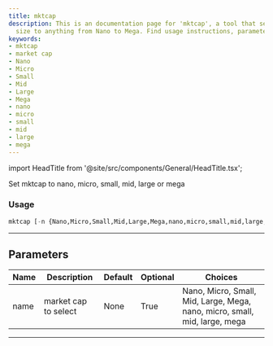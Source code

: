 ```yaml
---
title: mktcap
description: This is an documentation page for 'mktcap', a tool that sets market cap
  size to anything from Nano to Mega. Find usage instructions, parameters, and more.
keywords:
- mktcap
- market cap
- Nano
- Micro
- Small
- Mid
- Large
- Mega
- nano
- micro
- small
- mid
- large
- mega
---
```


import HeadTitle from '@site/src/components/General/HeadTitle.tsx';

<HeadTitle title="stocks/sia/mktcap - Reference | OpenBB Terminal Docs" />

Set mktcap to nano, micro, small, mid, large or mega

### Usage

```python
mktcap [-n {Nano,Micro,Small,Mid,Large,Mega,nano,micro,small,mid,large,mega}]
```

---

## Parameters

| Name | Description | Default | Optional | Choices |
| ---- | ----------- | ------- | -------- | ------- |
| name | market cap to select | None | True | Nano, Micro, Small, Mid, Large, Mega, nano, micro, small, mid, large, mega |

---
